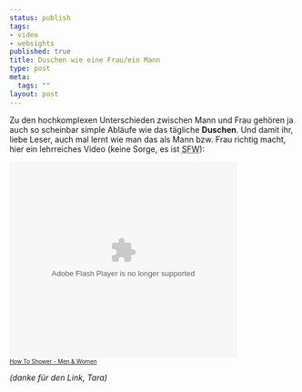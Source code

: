 ```yaml
--- 
status: publish
tags: 
- video
- websights
published: true
title: Duschen wie eine Frau/ein Mann
type: post
meta: 
  tags: ""
layout: post
---
```

Zu den hochkomplexen Unterschieden zwischen Mann und Frau gehören ja auch so scheinbar simple Abläufe wie das tägliche <strong>Duschen</strong>. Und damit ihr, liebe Leser, auch mal lernt wie man das als Mann bzw. Frau richtig macht, hier ein lehrreiches Video (keine Sorge, es ist <acronym title="safe for work">SFW</acronym>):

<embed flashVars="altServerURL=http://www.metacafe.com&playerVars=videoTitle=How To Shower - Men %26 Women|showStats=yes|autoPlay=no|blogName=fredericiana|blogURL=http://fredericiana.de" src="http://www.metacafe.com/fplayer/412867/how_to_shower_men_women.swf" width="400" height="345" wmode="transparent" pluginspage="http://www.macromedia.com/go/getflashplayer" type="application/x-shockwave-flash"></embed><br /><font size = 1><a href="http://www.metacafe.com/watch/412867/how_to_shower_men_women/">How To Shower - Men & Women</a></font>

<em>(danke für den Link, Tara)</em>
